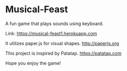 # Musical-Feast
A fun game that plays sounds using keyboard.

Link: https://musical-feast1.herokuapp.com


It utilizes paper.js for visual shapes. http://paperjs.org


This project is inspired by Patatap. https://patatap.com

Hope you enjoy the game!
